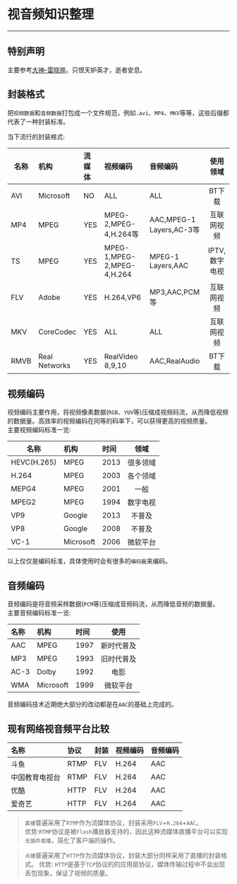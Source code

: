 # 视音频知识整理
---

## 特别声明

主要参考[大神-雷晓骅](http://blog.csdn.net/leixiaohua1020)。只恨天妒英才，逝者安息。  

## 封装格式

把`视频数据`和`音频数据`打包成一个文件规范，例如`.avi`、`MP4`、`MKV`等等，这些后缀都代表了一种封装标准。  

当下流行的封装格式:

|名称|机构|流媒体|视频编码|音频编码|使用领域|
|---|:---|:---|:---|:---|:---:|
|AVI|Microsoft|NO|ALL|ALL|BT下载|
|MP4|MPEG|YES|MPEG-2,MPEG-4,H.264等|AAC,MPEG-1 Layers,AC-3等|互联网视频|
|TS|MPEG|YES|MPEG-1,MPEG-2,MPEG-4,H.264|MPEG-1 Layers,AAC|IPTV,数字电视|
|FLV|Adobe|YES|H.264,VP6|MP3,AAC,PCM等|互联网视频|
|MKV|CoreCodec|YES|ALL|ALL|互联网视频|
|RMVB|Real Networks|YES|RealVideo 8,9,10|AAC,RealAudio|BT下载|

## 视频编码

视频编码主要作用，将视频像素数据(`RGB`、`YUV`等)压缩成视频码流，从而降低视频的数据量。高效率的视频编码在同等的码率下，可以获得更高的视频质量。  
主要视频编码标准一览:  

|名称|机构|时间|领域|
|---|:---|:---|:---:|
|HEVC(H.265)|MPEG|2013|很多领域|
|H.264|MPEG|2003|各个领域|
|MEPG4|MPEG|2001|一般|
|MPEG2|MPEG|1994|数字电视|
|VP9|Google|2013|不普及|
|VP8|Google|2008|不普及|
|VC-1|Microsoft|2006|微软平台|

以上仅仅是编码标准，具体使用时会有很多的`编码器`来编码。

## 音频编码

音频编码是将音频采样数据(`PCM`等)压缩成音频码流，从而降低音频的数据量。  
主要音频编码标准一览:  

|名称|机构|时间|使用|
|:---|:---|:---|:---:|
|AAC|MPEG|1997|新时代普及|
|MP3|MPEG|1993|旧时代普及|
|AC-3|Dolby|1992|电影|
|WMA|Microsoft|1999|微软平台|

音频编码技术近期绝大部分的改动都是在`AAC`的基础上完成的。

## 现有网络视音频平台比较

|名称|协议|封装|视频编码|音频编码|
|:---|:---|:---|:---|:---|
|斗鱼|RTMP|FLV|H.264|AAC|
|中国教育电视台|RTMP|FLV|H.264|AAC|
|优酷|HTTP|FLV|H.264|AAC|
|爱奇艺|HTTP|FLV|H.264|AAC|

> `直播`普遍采用了`RTMP`作为流媒体协议，封装采用`FLV`+`H.264`+`AAC`。  
优势:`RTMP`协议是被`Flash`播放器支持的，因此这种流媒体直播平台可以实现`无插件直播`，简化了客户端的操作。  

> `点播`普遍采用了`HTTP`作为流媒体协议，封装大部分同样采用了直播的封装格式。
优势: `HTTP`是基于`TCP`协议的的应用层协议，媒体传输过程中不会出现丢包现象，保证了视频的质量。
